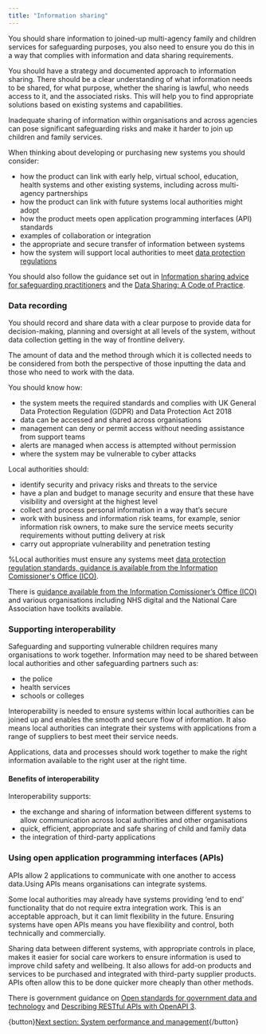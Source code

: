 ```yaml
---
title: "Information sharing"
---
```


You should share information to joined-up multi-agency family and children services for safeguarding purposes, you also need to ensure you do this in a way that complies with information and data sharing requirements.

You should have a strategy and documented approach to information sharing. There should be a clear understanding of what information needs to be shared, for what purpose, whether the sharing is lawful, who needs access to it, and the associated risks. This will help you to find appropriate solutions based on existing systems and capabilities.

Inadequate sharing of information within organisations and across agencies can pose significant safeguarding risks and make it harder to join up children and family services.

When thinking about developing or purchasing new systems you should consider:

* how the product can link with early help, virtual school, education, health systems and other existing systems, including across multi-agency partnerships
* how the product can link with future systems local authorities might adopt
* how the product meets open application programming interfaces (API) standards
* examples of collaboration or integration
* the appropriate and secure transfer of information between systems
* how the system will support local authorities to meet [data protection regulations](https://ico.org.uk/for-organisations/dp-at-the-end-of-the-transition-period/data-protection-and-the-eu-in-detail/the-uk-gdpr/)

You should also follow the guidance set out in [Information sharing advice for safeguarding practitioners](https://www.gov.uk/government/publications/safeguarding-practitioners-information-sharing-advice) and the [Data Sharing: A Code of Practice](https://ico.org.uk/for-organisations/guide-to-data-protection/ico-codes-of-practice/data-sharing-code/).

### Data recording

You should record and share data with a clear purpose to provide data for decision-making, planning and oversight at all levels of the system, without data collection getting in the way of frontline delivery. 

The amount of data and the method through which it is collected needs to be considered from both the perspective of those inputting the data and those who need to work with the data.

You should know how:

* the system meets the required standards and complies with UK General Data Protection Regulation (GDPR) and Data Protection Act 2018
* data can be accessed and shared across organisations
* management can deny or permit access without needing assistance from support teams
* alerts are managed when access is attempted without permission
* where the system may be vulnerable to cyber attacks

Local authorities should:

* identify security and privacy risks and threats to the service
* have a plan and budget to manage security and ensure that these have visibility and oversight at the highest level
* collect and process personal information in a way that’s secure
* work with business and information risk teams, for example, senior information risk owners, to make sure the service meets security requirements without putting delivery at risk
* carry out appropriate vulnerability and penetration testing 

%Local authorities must ensure any systems meet [data protection regulation standards, guidance is available from the Information Comissioner's Office (ICO)](https://ico.org.uk/for-organisations/guide-to-data-protection/).

There is [guidance available from the Information Comissioner’s Office (ICO)](https://www.gov.uk/guidance/accessibility-requirements-for-public-sector-websites-and-apps) and various organisations including NHS digital and the National Care Association have toolkits available. 

### Supporting interoperability

Safeguarding and supporting vulnerable children requires many organisations to work together. Information may need  to be shared between  local authorities and other safeguarding partners such as:

* the police
* health services
* schools or colleges

Interoperability is needed to ensure systems within local authorities can be joined up and enables the smooth and secure flow of information. It also means local authorities can integrate their systems with applications from a range of suppliers to best meet their service needs.

Applications, data and processes should work together to make the right information available to the right user at the right time.

#### Benefits of interoperability

Interoperability supports:

* the exchange and sharing of information between different systems to allow communication across local authorities and other organisations
* quick, efficient, appropriate and safe sharing of child and family data
* the integration of third-party applications

### Using open application programming interfaces (APIs)

APIs allow 2 applications to communicate with one another to access data.Using APIs means organisations can integrate systems.

Some local authorities may already have systems providing ‘end to end’ functionality that do not require extra integration work. This is an acceptable approach, but it can limit  flexibility in the future. Ensuring systems have open APIs means you have flexibility and control, both technically and commercially.

Sharing data between different systems, with appropriate controls in place, makes it easier for social care workers to ensure information is used to improve child safety and wellbeing. It also allows for add-on products and services to be purchased and integrated with third-party supplier products. APIs often allow this to be done quicker more cheaply than other methods.

There is government guidance on [Open standards for government data and technology](https://www.gov.uk/government/collections/open-standards-for-government-data-and-technology#recommended-open-standards) and [Describing RESTful APIs with OpenAPI 3](https://www.gov.uk/government/publications/recommended-open-standards-for-government/describing-restful-apis-with-openapi-3).

{button}[Next section: System performance and management](/measuring-system-performance){/button}
